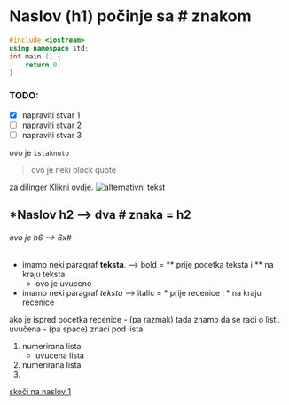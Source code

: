 # Naslov (h1) počinje sa # znakom

```cpp
#include <iostream>
using namespace std;
int main () {
    return 0;
}
```
### TODO:
-[x] napraviti stvar 1
-[ ] napraviti stvar 2
-[ ] napraviti stvar 3

ovo je `istaknuto`
> ovo je neki block quote

za dilinger [Klikni ovdje](https://dillinger.io/).
![alternativni tekst](https://www.slikomania.hr/fotky6354/fotos/slike-na-platnu_XOBZV030E11E11-gal2.jpg)


## \*Naslov h2 --> dva # znaka = h2
###### ovo je h6 --> 6x#

- imamo neki paragraf **teksta**. --> bold = ** prije pocetka teksta i ** na kraju teksta
    - ovo je uvuceno
- imamo neki paragraf *teksta* --> italic = * prije recenice i * na kraju recenice

ako je ispred pocetka recenice - (pa razmak) tada znamo da se radi o listi. 
uvučena - (pa space) znaci pod lista

1. numerirana lista
    - uvucena lista
2. numerirana lista
3. 

[skoči na naslov 1](#Ovo-je-h1-naslov)

